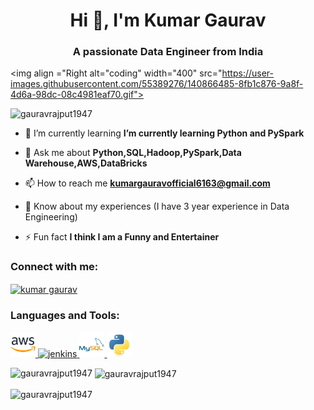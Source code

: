 <h1 align="center">Hi 👋, I'm Kumar Gaurav</h1>
<h3 align="center">A passionate Data Engineer from India</h3>

<img align ="Right alt="coding" width="400" src="https://user-images.githubusercontent.com/55389276/140866485-8fb1c876-9a8f-4d6a-98dc-08c4981eaf70.gif">

<p align="left"> <img src="https://komarev.com/ghpvc/?username=gauravrajput1947&label=Profile%20views&color=0e75b6&style=flat" alt="gauravrajput1947" /> </p>

- 🌱 I’m currently learning **I’m currently learning Python and PySpark**

- 💬 Ask me about **Python,SQL,Hadoop,PySpark,Data Warehouse,AWS,DataBricks**

- 📫 How to reach me **kumargauravofficial6163@gmail.com**

- 📄 Know about my experiences (I have 3 year experience in Data Engineering)

- ⚡ Fun fact **I think I am a Funny and Entertainer**

<h3 align="left">Connect with me:</h3>
<p align="left">
<a href="https://linkedin.com/in/kumar gaurav" target="blank"><img align="center" src="https://raw.githubusercontent.com/rahuldkjain/github-profile-readme-generator/master/src/images/icons/Social/linked-in-alt.svg" alt="kumar gaurav" height="30" width="40" /></a>
</p>

<h3 align="left">Languages and Tools:</h3>
<p align="left"> <a href="https://aws.amazon.com" target="_blank" rel="noreferrer"> <img src="https://raw.githubusercontent.com/devicons/devicon/master/icons/amazonwebservices/amazonwebservices-original-wordmark.svg" alt="aws" width="40" height="40"/> </a> <a href="https://www.jenkins.io" target="_blank" rel="noreferrer"> <img src="https://www.vectorlogo.zone/logos/jenkins/jenkins-icon.svg" alt="jenkins" width="40" height="40"/> </a> <a href="https://www.mysql.com/" target="_blank" rel="noreferrer"> <img src="https://raw.githubusercontent.com/devicons/devicon/master/icons/mysql/mysql-original-wordmark.svg" alt="mysql" width="40" height="40"/> </a> <a href="https://www.python.org" target="_blank" rel="noreferrer"> <img src="https://raw.githubusercontent.com/devicons/devicon/master/icons/python/python-original.svg" alt="python" width="40" height="40"/> </a> </p>

<p><img align="left" src="https://github-readme-stats.vercel.app/api/top-langs?username=gauravrajput1947&show_icons=true&locale=en&layout=compact" alt="gauravrajput1947" /></p>

<p>&nbsp;<img align="center" src="https://github-readme-stats.vercel.app/api?username=gauravrajput1947&show_icons=true&locale=en" alt="gauravrajput1947" /></p>

<p><img align="center" src="https://github-readme-streak-stats.herokuapp.com/?user=gauravrajput1947&" alt="gauravrajput1947" /></p>
 

